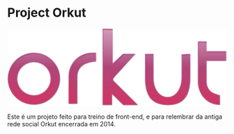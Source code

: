 # Project Orkut

![](imgs/logo_orkut.png)

Este é um projeto feito para treino de front-end, e para relembrar da antiga rede social Orkut encerrada em 2014.
